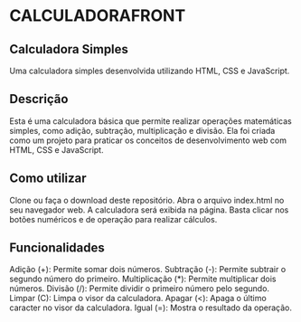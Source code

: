 # CALCULADORAFRONT
## Calculadora Simples
Uma calculadora simples desenvolvida utilizando HTML, CSS e JavaScript.

## Descrição
Esta é uma calculadora básica que permite realizar operações matemáticas simples, como adição, subtração, multiplicação e divisão. Ela foi criada como um projeto para praticar os conceitos de desenvolvimento web com HTML, CSS e JavaScript.

## Como utilizar
Clone ou faça o download deste repositório.
Abra o arquivo index.html no seu navegador web.
A calculadora será exibida na página. Basta clicar nos botões numéricos e de operação para realizar cálculos.

## Funcionalidades
Adição (+): Permite somar dois números.
Subtração (-): Permite subtrair o segundo número do primeiro.
Multiplicação (*): Permite multiplicar dois números.
Divisão (/): Permite dividir o primeiro número pelo segundo.
Limpar (C): Limpa o visor da calculadora.
Apagar (<): Apaga o último caracter no visor da calculadora.
Igual (=): Mostra o resultado da operação.